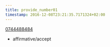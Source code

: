 ```yaml
---
title: provide_number01
timestamp: 2016-12-08T23:21:35.7171324+02:00
---
```


[0744488484](phone-number/custId)
* affirmative/accept
